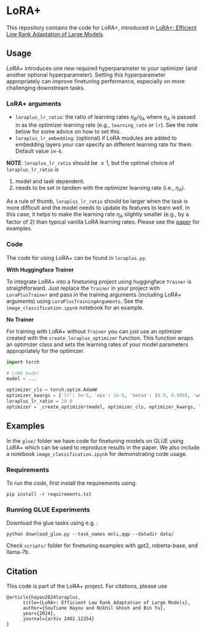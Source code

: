 # LoRA+

This repository contains the code for LoRA+, introduced in [LoRA+: Efficient Low Rank Adaptation of Large Models](https://arxiv.org/abs/2402.12354).

## Usage
LoRA+ introduces one new required hyperparameter to your optimizer (and another optional hyperparameter). Setting this hyperparameter appropriately can improve finetuning performance, especially on more challenging downstream tasks.
### LoRA+ arguments
* `loraplus_lr_ratio`: the ratio of learning rates $\eta_B / \eta_A$ where $\eta_A$ is passed in as the optimizer learning rate (e.g., `learning_rate` or `lr`). See the note below for some advice on how to set this.
* `loraplus_lr_embedding`: (optional) if LoRA modules are added to embedding layers your can specify an different learning rate for them. Default value `1e-6`.

**NOTE**: 
`loraplus_lr_ratio` should be $\geq 1$, but the optimal choice of `loraplus_lr_ratio` is 
1. model and task dependent.
2. needs to be set in tandem with the optimizer learning rate (i.e., $\eta_A$).
   
As a rule of thumb, `loraplus_lr_ratio` should be larger when the task is more difficult and the model needs to update its features to learn well. In this case, it helps to make the learning rate $\eta_A$ slightly smaller (e.g., by a factor of 2) than typical vanilla LoRA learning rates. Please see the [paper](https://arxiv.org/abs/2402.12354) for examples.

### Code
The code for using LoRA+ can be found in `loraplus.py`.

**With Huggingface Trainer**

To integrate LoRA+ into a finetuning project using huggingface `Trainer` is straightforward. Just replace the `Trainer` in your project with `LoraPlusTrainer` and pass in the training arguments (including LoRA+ arguments) using `LoraPlusTrainingArguments`. See the `image_classification.ipynb` notebook for an example.

**No Trainer**

For training with LoRA+ without `Trainer` you can just use an optimizer created with the `create_loraplus_optimizer` function. This function wraps an optimizer class and sets the learning rates of your model parameters appropriately for the optimizer. 

```python
import torch

# LoRA model
model = ...

optimizer_cls = torch.optim.AdamW
optimizer_kwargs = {'lr': 5e-5, 'eps': 1e-6, 'betas': (0.9, 0.999), 'weight_decay': 0.0}
loraplus_lr_ratio = 20.0
optimizer = _create_optimizer(model, optimizer_cls, optimizer_kwargs, loraplus_ratio):
```

## Examples
In the `glue/` folder we have code for finetuning models on GLUE using LoRA+ which can be used to reproduce results in the paper. We also include a notebook `image_classification.ipynb` for demonstrating code usage.

### Requirements
To run the code, first install the requirements using:
```
pip install -r requirements.txt
```

### Running GLUE Experiments

Download the glue tasks using e.g. :
```
python download_glue.py --task_names mnli,qqp --datadir data/
```

Check `scripts/` folder for finetuning examples with gpt2, roberta-base, and llama-7b.

## Citation

This code is part of the LoRA+ project. For citations, please use 
```
@article{hayou2024loraplus,
      title={LoRA+: Efficient Low Rank Adaptation of Large Models}, 
      author={Soufiane Hayou and Nikhil Ghosh and Bin Yu},
      year={2024},
      journal={arXiv 2402.12354}
}
```

